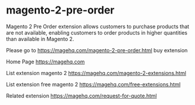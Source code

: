 # magento-2-pre-order
Magento 2 Pre Order extension allows customers to purchase products that are not available, enabling customers to order products in higher quantities than available in Magento 2.

Please go to https://magehq.com/magento-2-pre-order.html buy extension

Home Page https://magehq.com

List extension magento 2 https://magehq.com/magento-2-extensions.html

List extension free magento 2 https://magehq.com/free-extensions.html

Related extension https://magehq.com/request-for-quote.html

